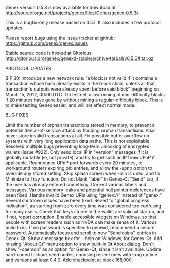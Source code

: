 Genex version 0.5.3 is now available for download at:
http://sourceforge.net/projects/genex/files/Genex/genex-0.5.3/

This is a bugfix-only release based on 0.5.1.
It also includes a few protocol updates.

Please report bugs using the issue tracker at github:
https://github.com/genex/genex/issues

Stable source code is hosted at Gitorious:
http://gitorious.org/genex/genexd-stable/archive-tarball/v0.5.3#.tar.gz

PROTOCOL UPDATES

BIP 30: Introduce a new network rule: "a block is not valid if it contains a transaction whose hash already exists in the block chain, unless all that transaction's outputs were already spent before said block" beginning on March 15, 2012, 00:00 UTC.
On testnet, allow mining of min-difficulty blocks if 20 minutes have gone by without mining a regular-difficulty block. This is to make testing Genex easier, and will not affect normal mode.

BUG FIXES

Limit the number of orphan transactions stored in memory, to prevent a potential denial-of-service attack by flooding orphan transactions. Also never store invalid transactions at all.
Fix possible buffer overflow on systems with very long application data paths. This is not exploitable.
Resolved multiple bugs preventing long-term unlocking of encrypted wallets
(issue #922).
Only send local IP in "version" messages if it is globally routable (ie, not private), and try to get such an IP from UPnP if applicable.
Reannounce UPnP port forwards every 20 minutes, to workaround routers expiring old entries, and allow the -upnp option to override any stored setting.
Skip splash screen when -min is used, and fix Minimize to Tray function.
Do not blank "label" in Genex-Qt "Send" tab, if the user has already entered something.
Correct various labels and messages.
Various memory leaks and potential null pointer deferences have been fixed.
Handle invalid Genex URIs using "genex://" instead of "genex:".
Several shutdown issues have been fixed.
Revert to "global progress indication", as starting from zero every time was considered too confusing for many users.
Check that keys stored in the wallet are valid at startup, and if not, report corruption.
Enable accessible widgets on Windows, so that people with screen readers such as NVDA can make sense of it.
Various build fixes.
If no password is specified to genexd, recommend a secure password.
Automatically focus and scroll to new "Send coins" entries in Genex-Qt.
Show a message box for --help on Windows, for Genex-Qt.
Add missing "About Qt" menu option to show built-in Qt About dialog.
Don't show "-daemon" as an option for Genex-Qt, since it isn't available.
Update hard-coded fallback seed nodes, choosing recent ones with long uptime and versions at least 0.4.0.
Add checkpoint at block 168,000.
